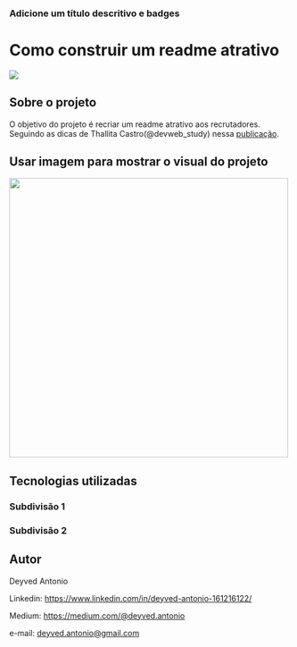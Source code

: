 ### Adicione um título descritivo e badges
# Como construir um readme atrativo
![](https://img.shields.io/github/license/deyvedantonio/readme_atrativo)


## Sobre o projeto
O objetivo do projeto é recriar um readme atrativo aos recrutadores. Seguindo as dicas de Thallita Castro(@devweb_study) nessa [publicação](https://www.linkedin.com/posts/thallyta-castro_como-escrever-o-readme-ugcPost-6904060017490612224-8P7k).


## Usar imagem para mostrar o visual do projeto
<div align="left">
<img src="https://user-images.githubusercontent.com/26858993/159814407-54748ee8-5f67-410f-b36f-a5909212f931.png" width="500px" />
</div>


## Tecnologias utilizadas

### Subdivisão 1


### Subdivisão 2


## Autor
Deyved Antonio

Linkedin:
https://www.linkedin.com/in/deyved-antonio-161216122/

Medium:
https://medium.com/@deyved.antonio

e-mail:
deyved.antonio@gmail.com
